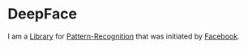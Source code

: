 # DeepFace

I am a [Library](250000016.md) for [Pattern-Recognition](60119.md) that was initiated by [Facebook](240000017.md).